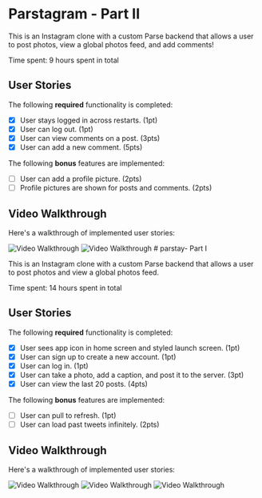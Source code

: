 # Parstagram - Part II

This is an Instagram clone with a custom Parse backend that allows a user to post photos, view a global photos feed, and add comments!

Time spent: 9 hours spent in total

## User Stories

The following **required** functionality is completed:

- [x] User stays logged in across restarts. (1pt)
- [x] User can log out. (1pt)
- [x] User can view comments on a post. (3pts)
- [x] User can add a new comment. (5pts)

The following **bonus** features are implemented:

- [ ] User can add a profile picture. (2pts)
- [ ] Profile pictures are shown for posts and comments. (2pts)

## Video Walkthrough

Here's a walkthrough of implemented user stories:

<img src='https://media.giphy.com/media/RK4brjjao0Y4xUbAjy/giphy.gif' title='Video Walkthrough' width='' alt='Video Walkthrough' />
<img src='https://media.giphy.com/media/Lm6C1fOoafWwopAYdg/giphy.gif' title='Video Walkthrough' width='' alt='Video Walkthrough' />
# parstay- Part I

This is an Instagram clone with a custom Parse backend that allows a user to post photos and view a global photos feed.

Time spent: 14 hours spent in total

## User Stories

The following **required** functionality is completed:

- [x] User sees app icon in home screen and styled launch screen. (1pt)
- [x] User can sign up to create a new account. (1pt)
- [x] User can log in. (1pt)
- [x] User can take a photo, add a caption, and post it to the server. (3pt)
- [x] User can view the last 20 posts. (4pts)

The following **bonus** features are implemented:

- [ ] User can pull to refresh. (1pt)
- [ ] User can load past tweets infinitely. (2pts)

## Video Walkthrough

Here's a walkthrough of implemented user stories:

<img src='https://giphy.com/embed/j3hZYeeA2bD7jZxABR' title='Video Walkthrough' width='' alt='Video Walkthrough' />
<img src='https://giphy.com/embed/Y0sRgnobdH4696yVgx' title='Video Walkthrough' width='' alt='Video Walkthrough' />
<img src='https://giphy.com/embed/KZ4oTcj6KGjl4oJIDD' title='Video Walkthrough' width='' alt='Video Walkthrough' />
